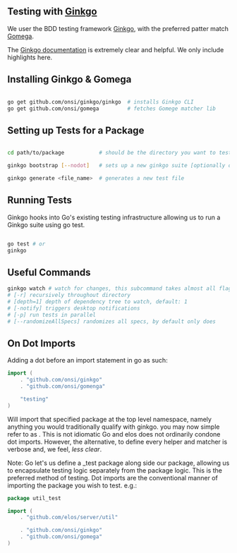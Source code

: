 Testing with [Ginkgo](https://github.com/onsi/ginkgo)
-----------------------------------------------------

We user the BDD testing framework [Ginkgo](https://github.com/onsi/ginkgo), with the preferred patter match [Gomega](https://github.com/onsi/gomega).

The [Ginkgo documentation](http://onsi.github.io/ginkgo/) is extremely clear and helpful. We only include highlights here.

Installing Ginkgo & Gomega
--------------------------

```bash

go get github.com/onsi/ginkgo/ginkgo  # installs Ginkgo CLI
go get github.com/onsi/gomega         # fetches Gomege matcher lib

```

Setting up Tests for a Package
------------------------------

```bash

cd path/to/package           # should be the directory you want to test

ginkgo bootstrap [--nodot]   # sets up a new ginkgo suite [optionally opt out of dot imports]

ginkgo generate <file_name>  # generates a new test file

```

Running Tests
-------------

Ginkgo hooks into Go's existing testing infrastructure allowing us to run a Ginkgo suite using go test.

```bash

go test # or
ginkgo

```

Useful Commands
---------------

```bash
ginkgo watch # watch for changes, this subcommand takes almost all flags
# [-r] recursively throughout directory
# [depth=1] depth of dependency tree to watch, default: 1
# [-notify] triggers desktop notifications
# [-p] run tests in parallel
# [--randomizeAllSpecs] randomizes all specs, by default only does
```

On Dot Imports
--------------

Adding a dot before an import statement in go as such:

```go
import (
    . "github.com/onsi/ginkgo"
    . "github.com/onsi/gomenga"

    "testing"
)
```

Will import that specified package at the top level namespace, namely anything you would traditionally qualify with ginkgo.<Func> you may now simple refer to as <Func>. This is not idiomatic Go and elos does not ordinarily condone dot imports. However, the alternative, to define every helper and matcher is verbose and, we feel, _less clear_.

Note: Go let's us define a <pacakage>_test package along side our package, allowing us to encapsulate testing logic separately from the package logic. This is the preferred method of testing. Dot imports are the conventional manner of importing the package you wish to test. e.g.:

```go
package util_test

import (
    . "github.com/elos/server/util"

    . "github.com/onsi/ginkgo"
    . "github.com/onsi/gomega"
)

```
